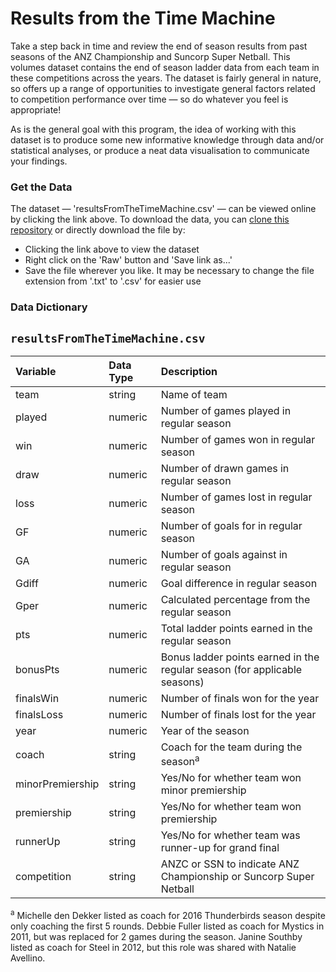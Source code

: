 # Results from the Time Machine

Take a step back in time and review the end of season results from past seasons of the ANZ Championship and Suncorp Super Netball. This volumes dataset contains the end of season ladder data from each team in these competitions across the years. The dataset is fairly general in nature, so offers up a range of opportunities to investigate general factors related to competition performance over time — so do whatever you feel is appropriate!

As is the general goal with this program, the idea of working with this dataset is to produce some new informative knowledge through data and/or statistical analyses, or produce a neat data visualisation to communicate your findings.

### Get the Data

The dataset — 'resultsFromTheTimeMachine.csv' — can be viewed online by clicking the link above. To download the data, you can [clone this repository](https://docs.github.com/en/github/creating-cloning-and-archiving-repositories/cloning-a-repository-from-github/cloning-a-repository) or directly download the file by:
- Clicking the link above to view the dataset
- Right click on the 'Raw' button and 'Save link as...'
- Save the file wherever you like. It may be necessary to change the file extension from '.txt' to '.csv' for easier use

### Data Dictionary

## `resultsFromTheTimeMachine.csv`

|Variable         |Data Type |Description |
|:----------------|:---------|:-----------|
|team             |string    | Name of team |
|played           |numeric   | Number of games played in regular season |
|win              |numeric   | Number of games won in regular season |
|draw             |numeric   | Number of drawn games in regular season |
|loss             |numeric   | Number of games lost in regular season |
|GF               |numeric   | Number of goals for in regular season |
|GA               |numeric   | Number of goals against in regular season |
|Gdiff            |numeric   | Goal difference in regular season |
|Gper             |numeric   | Calculated percentage from the regular season |
|pts              |numeric   | Total ladder points earned in the regular season |
|bonusPts         |numeric   | Bonus ladder points earned in the regular season (for applicable seasons) |
|finalsWin        |numeric   | Number of finals won for the year |
|finalsLoss       |numeric   | Number of finals lost for the year |
|year             |numeric   | Year of the season |
|coach            |string    | Coach for the team during the season<sup>a</sup> |
|minorPremiership |string    | Yes/No for whether team won minor premiership |
|premiership      |string    | Yes/No for whether team won premiership |
|runnerUp         |string    | Yes/No for whether team was runner-up for grand final |
|competition      |string    | ANZC or SSN to indicate ANZ Championship or Suncorp Super Netball |

<sup>a</sup> Michelle den Dekker listed as coach for 2016 Thunderbirds season despite only coaching the first 5 rounds. Debbie Fuller listed as coach for Mystics in 2011, but was replaced for 2 games during the season. Janine Southby listed as coach for Steel in 2012, but this role was shared with Natalie Avellino.